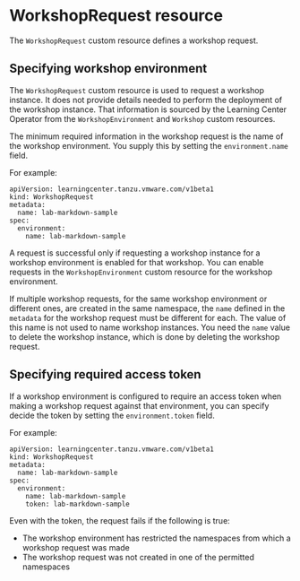 # WorkshopRequest resource

The `WorkshopRequest` custom resource defines a workshop request.

## <a id="specify-workshop-env"></a> Specifying workshop environment

The `WorkshopRequest` custom resource is used to request a workshop instance.
It does not provide details needed to perform the deployment of the workshop instance.
That information is sourced by the Learning Center Operator from the `WorkshopEnvironment`
and `Workshop` custom resources.

The minimum required information in the workshop request is the name of the workshop
environment. You supply this by setting the `environment.name` field.

For example:

```
apiVersion: learningcenter.tanzu.vmware.com/v1beta1
kind: WorkshopRequest
metadata:
  name: lab-markdown-sample
spec:
  environment:
    name: lab-markdown-sample
```

A request is successful only if requesting a workshop instance for a workshop environment
is enabled for that workshop. You can enable requests in the `WorkshopEnvironment`
custom resource for the workshop environment.

If multiple workshop requests, for the same workshop environment or different ones, are
created in the same namespace, the `name` defined in the `metadata` for the workshop request must be
different for each. The value of this name is not used to name workshop
instances. You need the `name` value to delete the workshop instance, which is done by deleting the
workshop request.

## <a id="specify<-workshop-env"></a> Specifying required access token

If a workshop environment is configured to require an access token when making a workshop request
against that environment, you can specify decide the token by setting the `environment.token` field.

For example:

```
apiVersion: learningcenter.tanzu.vmware.com/v1beta1
kind: WorkshopRequest
metadata:
  name: lab-markdown-sample
spec:
  environment:
    name: lab-markdown-sample
    token: lab-markdown-sample
```

Even with the token, the request fails if the following is true:

* The workshop environment has restricted the namespaces from which a workshop request was made
* The workshop request was not created in one of the permitted namespaces
